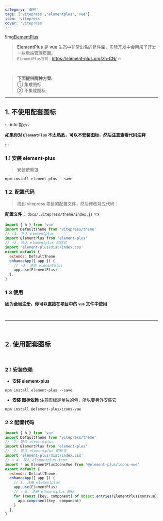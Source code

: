 ```yaml
---
category: '编程'
tags: ['vitepress','elementplus','vue']
icon: 'vitepress'
cover: 'vitepress'
---
```


!img[ElementPlus](elementplus)


> **ElementPlus** 是 **vue** 生态中非常出名的组件库，实际开发中会用来了开发一些后端管理页面。  
> `ElementPlus官网` :  https://element-plus.org/zh-CN/ 🔥

<br/>

> **下面提供两种方案:**    
> ① 集成图标  
> ② 不集成图标  

---


## 1. 不使用配套图标

::: info 提示💡

**如果你对 `ElementPlus` 不太熟悉，可以不安装图标，然后注意查看代码注释**

:::

### 1.1 安装 element-plus

> 安装依赖包

```shell [npm]
npm install element-plus --save
```


### 1.2. 配置代码 

> 找到 vitepress 项目的配置文件，然后修改对应代码：

**配置文件**： `docs/.vitepress/theme/index.js` 👈    


```js [说明版]
import { h } from 'vue'
import DefaultTheme from 'vitepress/theme'
// ⭐1. 导入 elementplus 
import ElementPlus from 'element-plus'
// ⭐2. 导入 elementplus 的样式
import 'element-plus/dist/index.css'
export default {
  extends: DefaultTheme,
  enhanceApp({ app }) {
    // ⭐3. 注册 elementplus
    app.use(ElementPlus)
  },
}
```


### 1.3 使用

**因为全局注册，你可以直接在项目中的 `vue` 文件中使用**

 
<br/>
 
<hr class="hr-twill-colorful">
 
<br/>
 

## 2. 使用配套图标 

<br/>

### 2.1 安装依赖

- **安装 element-plus** 

```shell [npm]
npm install element-plus --save
```

- **安装 图标依赖** <Badge type='danger'>注意图标是单独的包，所以要另外安装它</Badge>  

```shell [npm]
npm install @element-plus/icons-vue
```

### 2.2 配置代码 

```js [说明版]
import { h } from 'vue'
import DefaultTheme from 'vitepress/theme'
//  1. 导入 elementplus 
import ElementPlus from 'element-plus'
//  2. 导入 elementplus 的样式
import 'element-plus/dist/index.css'
// ⭐ 4. 导入 elementplus-icon
import * as ElementPlusIconsVue from '@element-plus/icons-vue'
export default {
  extends: DefaultTheme,
  enhanceApp({ app }) {
    // 3. 注册 elementplus
    app.use(ElementPlus)
    // ⭐ 5. 注册 elementplus 图标
    for (const [key, component] of Object.entries(ElementPlusIconsVue)) {
      app.component(key, component)
    }
  },
}
```








